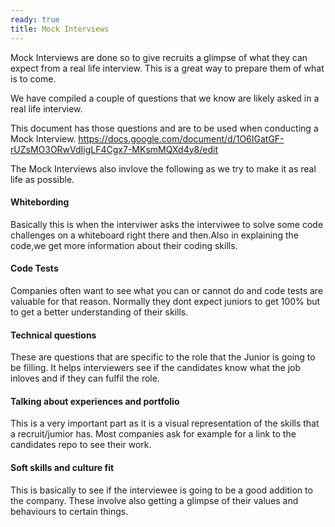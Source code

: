 ```yaml
---
ready: true
title: Mock Interviews
---
```



Mock Interviews are done so to give recruits a glimpse of what they can expect from a real
life interview. This is a great way to prepare them of what is to come.

We have compiled a couple of questions that we know are likely asked in a real life interview.

This document has those questions and are to be used when conducting a Mock Interview.
https://docs.google.com/document/d/1O6IGatGF-rUZsMO3ORwVdIigLF4Cgx7-MKsmMQXd4y8/edit


The Mock Interviews also invlove the following as we try to make it as real life as possible.

#### Whitebording
Basically this is when the interviwer asks the interviwee to solve some code challenges  on a whiteboard 
right there and then.Also in explaining the code,we get more information about their coding skills.

#### Code Tests
Companies often want to see what you can or cannot do and code tests are valuable for that reason.
Normally they dont expect juniors to get 100% but to get a better understanding of their skills.


#### Technical questions
These are questions that are specific to the role that the Junior is going to be filling.
It helps interviewers see if the candidates know what the job inloves and if they can fulfil the role.


#### Talking about experiences and portfolio
This is a very important part as it is a visual representation of the skills that a recruit/jumior has.
Most companies ask for example for a link to the candidates repo to see their work.


#### Soft skills and culture fit 
This is basically to see if the interviewee is going to be a good addition to the company.
These involve also getting a glimpse of their values and behaviours to certain things.